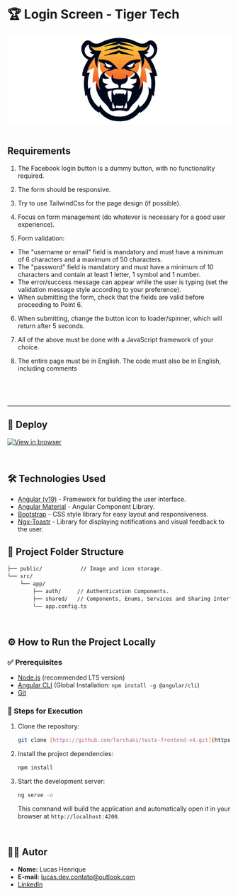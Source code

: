 # 🏆 Login Screen - Tiger Tech

<div style="background: #fff; text-align: center">
  <img src="./public/images/logo-tiger-tech.png" alt="Logo Meetime" width="200">
</div>

<br>

## Requirements

1. The Facebook login button is a dummy button, with no functionality required.

2. The form should be responsive.

3. Try to use TailwindCss for the page design (if possible).

4. Focus on form management (do whatever is necessary for a good user experience).

5. Form validation:
- The "username or email" field is mandatory and must have a minimum of 6 characters and a maximum of 50 characters.
- The "password" field is mandatory and must have a minimum of 10 characters and contain at least 1 letter, 1 symbol and 1 number.
- The error/success message can appear while the user is typing (set the validation message style according to your preference).
- When submitting the form, check that the fields are valid before proceeding to Point 6.

6. When submitting, change the button icon to loader/spinner, which will return after 5 seconds.

7. All of the above must be done with a JavaScript framework of your choice.

8. The entire page must be in English. The code must also be in English, including comments

<br>


<br><hr>

## 🚀 Deploy

[![View in browser](https://img.shields.io/badge/View%20in%20Browser-ab00ff?style=for-the-badge)](https://tiger-tech.netlify.app/auth)

<br>

## 🛠️ Technologies Used

* [Angular (v19)](https://angular.io/) - Framework for building the user interface.
* [Angular Material](https://material.angular.dev/) - Angular Component Library.
* [Bootstrap](https://getbootstrap.com/) - CSS style library for easy layout and responsiveness.
* [Ngx-Toastr](https://www.npmjs.com/package/ngx-toastr) - Library for displaying notifications and visual feedback to the user.

## 📂 Project Folder Structure

```bash
├── public/            // Image and icon storage.
└── src/
    └── app/
        ├── auth/     // Authentication Components.
        ├── shared/   // Components, Enums, Services and Sharing Interfaces.
        └── app.config.ts
```
<br>

## ⚙️ How to Run the Project Locally

### ✅ Prerequisites

* [Node.js](https://nodejs.org/) (recommended LTS version)
* [Angular CLI](https://angular.io/cli) (Global Installation: `npm install -g @angular/cli`)
* [Git](https://git-scm.com/)

### 👣 Steps for Execution

1.  Clone the repository:
    ```bash
    git clone [https://github.com/Terchaki/teste-frontend-v4.git](https://github.com/Terchaki/Page-login-Tiger-Tech.git)
    ```
2.  Install the project dependencies:
    ```bash
    npm install
    ```
3.  Start the development server:
    ```bash
    ng serve -o
    ```
    This command will build the application and automatically open it in your browser at `http://localhost:4200`.

<br>

## 🧑‍💻 Autor

* **Nome:** Lucas Henrique
* **E-mail:** lucas.dev.contato@outlook.com
* [LinkedIn](https://www.linkedin.com/in/lucas-henrique-sousa-mendes/)
